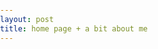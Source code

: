 ```yaml
---
layout: post
title: home page + a bit about me
---
```


<!DOCTYPE html>
<html lang="en">
<head>
    <meta charset="UTF-8">
    <meta name="viewport" content="width=device-width, initial-scale=1.0">
    <title>My Awesome Website</title>
    <style>
        /* Basic styling for the navbar and dropdown */
        body {
            font-family: Arial, sans-serif;
            margin: 0;
            padding: 0;
        }

        /* Navbar container */
        .navbar {
            background-color: #333;
            overflow: hidden;
        }

        /* Navbar links */
        .navbar a {
            float: left;
            display: block;
            color: white;
            text-align: center;
            padding: 14px 20px;
            text-decoration: none;
        }

        .navbar a:hover {
            background-color: #ddd;
            color: black;
        }

        /* Dropdown container */
        .dropdown {
            float: left;
            overflow: hidden;
        }

        /* Dropdown button */
        .dropdown .dropbtn {
            background-color: #333;
            color: white;
            padding: 14px 20px;
            font-size: 16px;
            border: none;
            cursor: pointer;
        }

        .dropdown:hover .dropbtn {
            background-color: #ddd;
            color: black;
        }

        /* Dropdown content (hidden by default) */
        .dropdown-content {
            display: none;
            position: absolute;
            background-color: #333;
            min-width: 160px;
            z-index: 1;
        }

        /* Links inside the dropdown */
        .dropdown-content a {
            color: white;
            padding: 12px 16px;
            text-decoration: none;
            display: block;
        }

        .dropdown-content a:hover {
            background-color: #ddd;
            color: black;
        }

        /* Show the dropdown content when hovering over the dropdown button */
        .dropdown:hover .dropdown-content {
            display: block;
        }

        /* Add some spacing for content */
        .content {
            padding: 20px;
        }
    </style>
</head>
<body>
    <!-- Navbar -->
    <div class="navbar">
        <a href="#home">Home</a>
        <a href="#about">About</a>
        <div class="dropdown">
            <button class="dropbtn">Services</button>
            <div class="dropdown-content">
                <a href="#">Web Design</a>
                <a href="#">Web Development</a>
                <a href="#">SEO</a>
            </div>
        </div>
        <a href="#contact">Contact</a>
    </div>

    <!-- Content Section -->
    <div class="content">
        <h1>Hi -- I'm Paige (she/her) and welcome to my website!</h1>
        <p>I created this website to be a publicly accessible trajectory of my research and personal projects. I'm very excited to have this platform to share my work and life with you.</p>

        <h2>Here's a bit more about me, academically:</h2>
        <ul>
            <li>I am starting my PhD program in Biostatistics this fall at the University of Washington -- I'll have a post soon about my application process.</li>
            <li>I received my Bachelors of Arts in Applied Mathematics and Statistics from Macalester College in 2024. My minors were Anthropology and Community & Global Health. I loved my time at Macalester and in the Twin Cities, MN.</li>
            <li>While at Macalester, I completed an Honors project using causal inference in professional women's soccer data.</li>
            <li>I am currently a research fellow in the Durham-Chapel Hill area, and my research right now uses longitudinal modeling to look at associations between puberty and cancer.</li>
        </ul>

        <h2>A bit about me, personally:</h2>
        <ul>
            <li>I'm actually from the Seattle area in Washington, so I am looking forward to being closer to my parents after 5 years!</li>
            <li>I love reading, running, and resting: my big 3! I have had more free time this past year, so I have challenged myself to picking up books and genres that I normally would not read (i.e. <em>Straight</em> by Dick Francis). In running, I started about 2 years ago after playing soccer all of my life. I'm hoping to run my first half marathon this fall in Seattle! And resting is resting, self-explanatory -- I love my bed!</li>
        </ul>
    </div>
</body>
</html>
